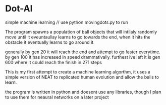 # Dot-AI
simple machine learning  // use python movingdots.py to run

The program spawns a population of ball objects that will intilaly randomly move until it eveuntaullay learns to go towards the end, when it hits the obstacle it eventually learns to go around it. 

generally by gen 20 it will reach the end and attempt to go faster everytime. by gen 100 it has increased in speed drammativally. furthest ive left it is gen 600 where it could reach the finish in 271 steps

This is my first attempt to create a machine learning algorthm, it uses a simple version of NEAT to replicated human evolution and allow the balls to learn.

the program is written in python and doesent use any libraries, though I plan to use them for neaural networks on a later project

